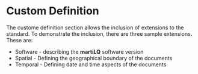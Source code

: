 Custom Definition
=================

The custome definition section allows the inclusion of extensions
to the standard.  To demonstrate the inclusion, there are three
sample extensions.  These are:

  * Software - describing the **martiLQ** software version
  * Spatial - Defining the geographical boundary of the documents
  * Temporal - Defining date and time aspects of the documents
